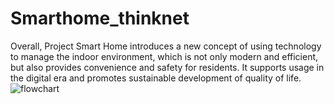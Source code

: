 ﻿# Smarthome_thinknet
  Overall, Project Smart Home introduces a new concept of using technology to manage the indoor environment, which is not only modern and efficient, but also provides convenience and safety for residents. It supports usage in the digital era and promotes sustainable development of quality of life.
![flowchart](https://user-images.githubusercontent.com/87509688/231877766-f7019f09-48f0-4017-83eb-4b476779ad7d.jpg)
